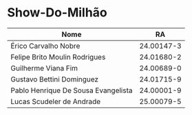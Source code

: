 # Show-Do-Milhão
| Nome                                 | RA         |
|--------------------------------------|------------|
| Érico Carvalho Nobre                 | 24.00147-3 |
| Felipe Brito Moulin Rodrigues        | 24.01680-2 |
| Guilherme Viana Fim                  | 24.00689-0 |
| Gustavo Bettini Dominguez            | 24.01715-9 |
| Pablo Henrique De Sousa Evangelista  | 24.00001-9 |
| Lucas Scudeler de Andrade            | 25.00079-5 |

